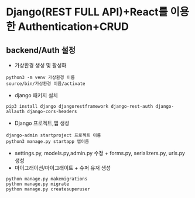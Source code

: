 # Django(REST FULL API)+React를 이용한 Authentication+CRUD
## backend/Auth 설정
* 가상환경 생성 및 활성화
~~~
python3 -m venv 가상환경 이름
source/bin/가상환경 이름/activate
~~~
* django 패키지 설치
~~~
pip3 install django djangorestframework django-rest-auth django-allauth django-cors-headers
~~~
* Django 프로젝트,앱 생성
~~~
django-admin startproject 프로젝트 이름
python3 manage.py startapp 앱이름
~~~
* settings.py, models.py,admin.py 수정 + forms.py, serializers.py, urls.py 생성
* 마이그래이션/마이그래이트 + 슈퍼 유저 생성
~~~
python manage.py makemigrations
python manage.py migrate
python manage.py createsuperuser
~~~

